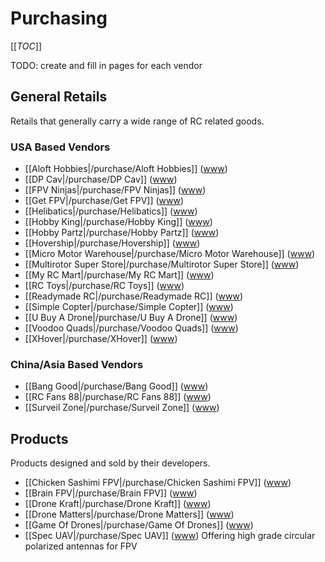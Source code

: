 # Purchasing

[[_TOC_]]

TODO: create and fill in pages for each vendor

## General Retails

Retails that generally carry a wide range of RC related goods.

### USA Based Vendors

* [[Aloft Hobbies|/purchase/Aloft Hobbies]] ([www](http://www.alofthobbies.com/))
* [[DP Cav|/purchase/DP Cav]] ([www](https://www.dpcav.com/xcart/home.php))
* [[FPV Ninjas|/purchase/FPV Ninjas]] ([www](http://www.fpvninjas.com/))
* [[Get FPV|/purchase/Get FPV]] ([www](http://www.getfpv.com/))
* [[Helibatics|/purchase/Helibatics]] ([www](http://www.helibatics.com/))
* [[Hobby King|/purchase/Hobby King]] ([www](http://www.hobbyking.com))
* [[Hobby Partz|/purchase/Hobby Partz]] ([www](http://www.hobbypartz.com/))
* [[Hovership|/purchase/Hovership]] ([www](http://shop.hovership.com/))
* [[Micro Motor Warehouse|/purchase/Micro Motor Warehouse]] ([www](http://micro-motor-warehouse.com/))
* [[Multirotor Super Store|/purchase/Multirotor Super Store]] ([www](http://www.multirotorsuperstore.com/))
* [[My RC Mart|/purchase/My RC Mart]] ([www](http://www.myrcmart.com/index.php))
* [[RC Toys|/purchase/RC Toys]] ([www](http://www.rctoys.com/))
* [[Readymade RC|/purchase/Readymade RC]] ([www](http://www.readymaderc.com/store))
* [[Simple Copter|/purchase/Simple Copter]] ([www](http://www.simplecopter.com/))
* [[U Buy A Drone|/purchase/U Buy A Drone]] ([www](http://ubuyadrone.com/))
* [[Voodoo Quads|/purchase/Voodoo Quads]] ([www](http://www.voodooquads.com/))
* [[XHover|/purchase/XHover]] ([www](http://xhover.com/))

### China/Asia Based Vendors

* [[Bang Good|/purchase/Bang Good]] ([www](http://www.banggood.com))
* [[RC Fans 88|/purchase/RC Fans 88]] ([www](http://www.rc-fans88.com/))
* [[Surveil Zone|/purchase/Surveil Zone]] ([www](http://www.surveilzone.com/))

## Products

Products designed and sold by their developers.

* [[Chicken Sashimi FPV|/purchase/Chicken Sashimi FPV]] ([www](http://chickensashimifpv.spreadshirt.com/))
* [[Brain FPV|/purchase/Brain FPV]] ([www](https://www.brainfpv.com/))
* [[Drone Kraft|/purchase/Drone Kraft]] ([www](http://www.dronekraft.io/))
* [[Drone Matters|/purchase/Drone Matters]] ([www](http://www.dronematters.com/))
* [[Game Of Drones|/purchase/Game Of Drones]] ([www](http://www.gameofdrones.biz/))
* [[Spec UAV|/purchase/Spec UAV]] ([www](http://www.specuav.com/)) Offering high grade circular polarized antennas for FPV

